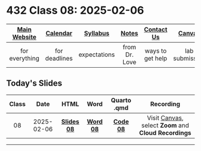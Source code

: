 # 432 Class 08: 2025-02-06

[Main Website](https://thomaselove.github.io/432-2025/) | [Calendar](https://thomaselove.github.io/432-2025/calendar.html) | [Syllabus](https://thomaselove.github.io/432-syllabus-2025/) | [Notes](https://thomaselove.github.io/432-notes/) | [Contact Us](https://thomaselove.github.io/432-2025/contact.html) | [Canvas](https://canvas.case.edu) | [Data and Code](https://github.com/THOMASELOVE/432-data) | [Sources](https://github.com/THOMASELOVE/432-classes-2024/tree/main/sources)
:-----------: | :--------------: | :----------: | :---------: | :-------------: | :-----------: | :------------: |:------:
for everything | for deadlines | expectations | from Dr. Love | ways to get help | lab submission | for downloads | to read

## Today's Slides

Class | Date | HTML | Word | Quarto .qmd | Recording
:---: | :--------: | :------: | :------: | :------: | :-------------:
08 | 2025-02-06 | **[Slides 08](https://thomaselove.github.io/432-slides-2025/slides08.html)** | **[Word 08](https://thomaselove.github.io/432-slides-2025/slides08w.docx)** | **[Code 08](https://github.com/THOMASELOVE/432-slides-2025/blob/main/slides08.qmd)** | Visit [Canvas](https://canvas.case.edu/), select **Zoom** and **Cloud Recordings**

---

